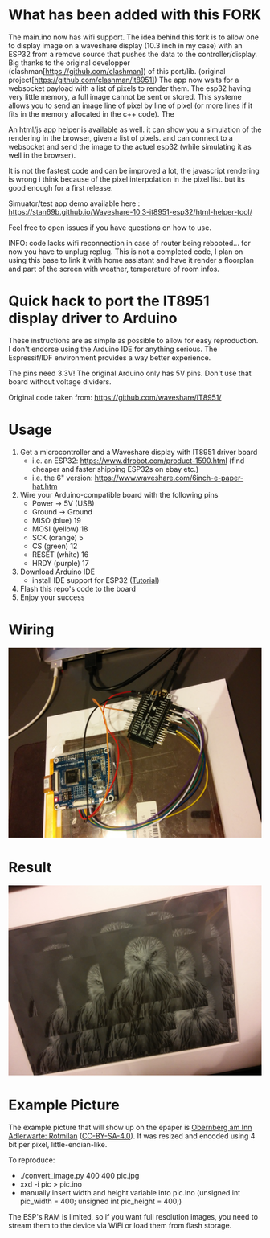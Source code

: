 # What has been added with this FORK
The main.ino now has wifi support. The idea behind this fork is to allow one to display image on a waveshare display (10.3 inch in my case) with an ESP32 from a remove source that pushes the data to the controller/display. Big thanks to the original developper (clashman[https://github.com/clashman]) of this port/lib. (original project[https://github.com/clashman/it8951])
The app now waits for a websocket payload with a list of pixels to render them. The esp32 having very little memory, a full image cannot be sent or stored. This systeme allows you to send an image line of pixel by line of pixel (or more lines if it fits in the memory allocated in the c++ code). The

An html/js app helper is available as well. it can show you a simulation of the rendering in the browser, given a list of pixels. and can connect to a websocket and send the image to the actuel esp32 (while simulating it as well in the browser).

It is not the fastest code and can be improved a lot, the javascript rendering is wrong i think because of the pixel interpolation in the pixel list. but its good enough for a first release.

Simuator/test app demo available here : https://stan69b.github.io/Waveshare-10.3-it8951-esp32/html-helper-tool/

Feel free to open issues if you have questions on how to use.

INFO: code lacks wifi reconnection in case of router being rebooted... for now you have to unplug replug.
This is not a completed code, I plan on using this base to link it with home assistant and have it render a floorplan and part of the screen with weather, temperature of room infos.

# Quick hack to port the IT8951 display driver to Arduino
These instructions are as simple as possible to allow for easy reproduction. I don't endorse using the Arduino IDE for anything serious. The Espressif/IDF environment provides a way better experience.

The pins need 3.3V! The original Arduino only has 5V pins. Don't use that board without voltage dividers.

Original code taken from: https://github.com/waveshare/IT8951/

# Usage
1. Get a microcontroller and a Waveshare display with IT8951 driver board
    * i.e. an ESP32: https://www.dfrobot.com/product-1590.html (find cheaper and faster shipping ESP32s on ebay etc.)
    * i.e. the 6" version: https://www.waveshare.com/6inch-e-paper-hat.htm
2. Wire your Arduino-compatible board with the following pins
    * Power -> 5V (USB)
    * Ground -> Ground
    * MISO (blue)   19
    * MOSI (yellow) 18
    * SCK (orange)   5
    * CS (green)    12
    * RESET (white) 16
    * HRDY (purple) 17
3. Download Arduino IDE
    * install IDE support for ESP32 ([Tutorial](https://randomnerdtutorials.com/installing-the-esp32-board-in-arduino-ide-windows-instructions/))
4. Flash this repo's code to the board
5. Enjoy your success

# Wiring
![Wiring](/it8951/wiring.jpg)

# Result
![Result](/it8951/result.jpg)

# Example Picture
The example picture that will show up on the epaper is [Obernberg am Inn Adlerwarte: Rotmilan](https://commons.wikimedia.org/wiki/File:Obernberg_am_Inn_Adlerwarte_Rotmilan-0136.jpg)
([CC-BY-SA-4.0](https://creativecommons.org/licenses/by-sa/4.0/)).
It was resized and encoded using 4 bit per pixel, little-endian-like.

To reproduce:
* ./convert_image.py 400 400 pic.jpg
* xxd -i pic > pic.ino
* manually insert width and height variable into pic.ino (unsigned int pic_width = 400; unsigned int pic_height = 400;)

The ESP's RAM is limited, so if you want full resolution images, you need to stream them to the device via WiFi or load them from flash storage.
